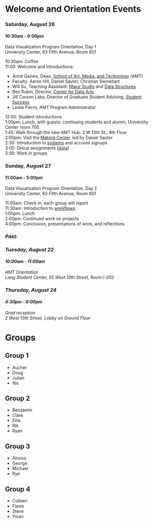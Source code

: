 # Welcome and Orientation Events

### Saturday, August 26

#### 10:30am - 6:00pm
Data Visualization Program Orientation, Day 1  
University Center, 63 Fifth Avenue, Room 601

10:30am: Coffee  
11:00: Welcome and introductions:  
- Anne Gaines, Dean, [School of Art, Media, and Technology](http://amt.parsons.edu/) (AMT)  
- Faculty: Aaron Hill, Daniel Sauter, Christian Swinehart  
- Will Su, Teaching Assistant: [Major Studio](https://courses.newschool.edu/courses/PGDV5200) and [Data Structures](https://courses.newschool.edu/courses/PGDV5110)  
- Ben Rubin, Director, [Center for Data Arts](http://www.data-arts.nyc/)  
- Jill Corson Lake, Director of Graduate Student Advising, [Student Success](https://www.newschool.edu/student-success/)  
- Leslie Fierro, AMT Program Administrator  

12:00: Student introductions  
1:00pm: Lunch, with guests: continuing students and alumni, University Center room 700  
1:45: Walk through the new AMT Hub: 2 W 13th St., 4th Floor  
2:00pm: Visit the [Making Center](http://resources.parsons.edu/), led by Daniel Sauter  
2:30: Introduction to [systems](https://github.com/visualizedata/infrastructure) and account signups  
3:00: Group assignments [[data](https://github.com/visualizedata/orientation/blob/master/events.json)]    
3:30: Work in groups

### Sunday, August 27

#### 11:00am - 5:00pm

Data Visualization Program Orientation, Day 2  
University Center, 63 Fifth Avenue, Room 601

11:00am: Check in; each group will report  
11:30am: Introduction to [workflows](https://github.com/visualizedata/github-workflow)  
1:00pm: Lunch  
2:00pm: Continued work on projects  
4:00pm: Conclusion, presentations of work, and reflections  

### *Past:*

### *Tuesday, August 22*
#### *10:00am - 11:00am*

*AMT Orientation*  
*Lang Student Center, 55 West 13th Street, Room I-202*

### *Thursday, August 24*
#### *4:30pm - 6:00pm*
*Grad reception*  
*2 West 13th Street, Lobby on Ground Floor*

# Groups

## Group 1
- Aucher  
- Doug  
- Julian  
- Nic  

## Group 2
- Benzamin  
- Clare  
- Ellie  
- Rik  
- Ryan  

## Group 3
- Alonso  
- George  
- Michael  
- Rye  

## Group 4
- Colleen  
- Flavio  
- Steve  
- Yicen  
